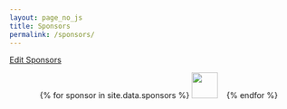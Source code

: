 ```yaml
---
layout: page_no_js
title: Sponsors
permalink: /sponsors/
---
```


<a href="https://github.com/systemslab/systemslab.github.io/edit/master/_data/sponsors.yml" target="_blank"> Edit Sponsors</a>
<ul align="center">
  {% for sponsor in site.data.sponsors %}
    <a href="{{ sponsor.permalink }}"><img src="{{ sponsor.image }}" style="height:46px;"></a>&nbsp;&nbsp;&nbsp;
  {% endfor %}
</ul>
